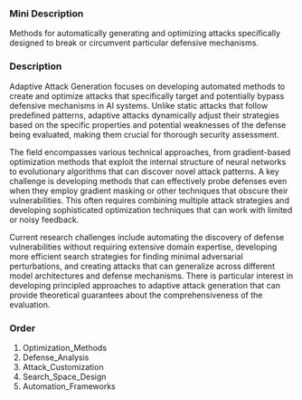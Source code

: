### Mini Description

Methods for automatically generating and optimizing attacks specifically designed to break or circumvent particular defensive mechanisms.

### Description

Adaptive Attack Generation focuses on developing automated methods to create and optimize attacks that specifically target and potentially bypass defensive mechanisms in AI systems. Unlike static attacks that follow predefined patterns, adaptive attacks dynamically adjust their strategies based on the specific properties and potential weaknesses of the defense being evaluated, making them crucial for thorough security assessment.

The field encompasses various technical approaches, from gradient-based optimization methods that exploit the internal structure of neural networks to evolutionary algorithms that can discover novel attack patterns. A key challenge is developing methods that can effectively probe defenses even when they employ gradient masking or other techniques that obscure their vulnerabilities. This often requires combining multiple attack strategies and developing sophisticated optimization techniques that can work with limited or noisy feedback.

Current research challenges include automating the discovery of defense vulnerabilities without requiring extensive domain expertise, developing more efficient search strategies for finding minimal adversarial perturbations, and creating attacks that can generalize across different model architectures and defense mechanisms. There is particular interest in developing principled approaches to adaptive attack generation that can provide theoretical guarantees about the comprehensiveness of the evaluation.

### Order

1. Optimization_Methods
2. Defense_Analysis
3. Attack_Customization
4. Search_Space_Design
5. Automation_Frameworks
